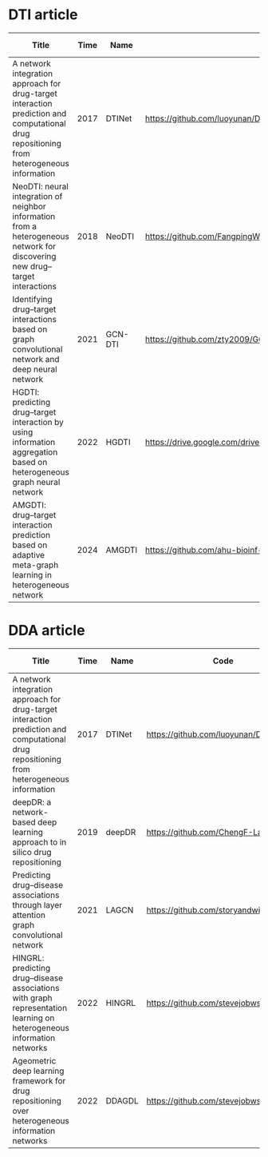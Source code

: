 # DTI article

|Title|Time|Name|Code|Something|Recurrence|Comparative test|
|----|----|----|----|----|----|----|
| A network integration approach for drug-target interaction prediction and computational drug repositioning from heterogeneous information|2017|DTINet|https://github.com/luoyunan/DTINet|Classic|N|N|
| NeoDTI: neural integration of neighbor information from a heterogeneous network for discovering new drug–target interactions|2018|NeoDTI|https://github.com/FangpingWan/NeoDTI|Classic|Y|N|
| Identifying drug–target interactions based on graph convolutional network and deep neural network|2021|GCN-DTI|https://github.com/zty2009/GCN-DNN/|Important|Y|N|
|HGDTI: predicting drug–target interaction by using information aggregation based on heterogeneous graph neural network|2022|HGDTI|https://drive.google.com/drive/folders/1go6xZXRR6gFosogrGzNkzWiEzD4WSy9Z|Important|Y|N|
| AMGDTI: drug–target interaction prediction based on adaptive meta-graph learning in heterogeneous network|2024|AMGDTI|https://github.com/ahu-bioinf-lab/AMGDTI|Important|Y|N|


# DDA article

|Title|Time|Name|Code|Something|Recurrence|Comparative test|
|----|----|----|----|----|----|----|
| A network integration approach for drug-target interaction prediction and computational drug repositioning from heterogeneous information|2017|DTINet|https://github.com/luoyunan/DTINet|Classic|N|N|
| deepDR: a network-based deep learning approach to in silico drug repositioning|2019|deepDR|https://github.com/ChengF-Lab/deepDR|Classic|Y|N|
|Predicting drug–disease associations through layer attention graph convolutional network|2021|LAGCN|https://github.com/storyandwine/LAGCN|Classic|Y|N|
| HINGRL: predicting drug–disease associations with graph representation learning on heterogeneous information networks|2022|HINGRL|https://github.com/stevejobws/HINGRL|Important|Y|N|
| Ageometric deep learning framework for drug repositioning over heterogeneous information networks|2022|DDAGDL|https://github.com/stevejobws/DDAGDL|Important|Y|N|
